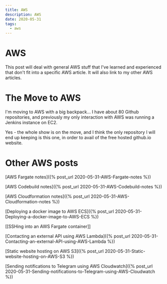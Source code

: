 ```yaml
---
title: AWS
description: AWS
date: 2020-05-31
tags:
  - aws
---
```


# AWS

This post will deal with general AWS stuff that I've learned and experienced that don't fit into a specific AWS article.
It will also link to my other AWS articles.

# The Move to AWS

I'm moving to AWS with a big backpack... I have about 80 Github repositories,
and previously my only interaction with AWS was running a Jenkins instance on
EC2.

Yes - the whole show is on the move, and I think the only repository I will end
up keeping is this one, in order to avail of the free hosted github.io website.

# Other AWS posts

[AWS Fargate notes]({% post_url 2020-05-31-AWS-Fargate-notes %})

[AWS Codebuild notes]({% post_url 2020-05-31-AWS-Codebuild-notes %})

[AWS Cloudformation notes]({% post_url 2020-05-31-AWS-Cloudformation-notes %})

[Deploying a docker image to AWS ECS]({% post_url 2020-05-31-Deploying-a-docker-image-to-AWS-ECS %})

[[SSHing into an AWS Fargate container]]

[Contacting an external API using AWS Lambda]({% post_url 2020-05-31-Contacting-an-external-API-using-AWS-Lambda %})

[Static website hosting on AWS S3]({% post_url 2020-05-31-Static-website-hosting-on-AWS-S3 %})

[Sending notifications to Telegram using AWS Cloudwatch]({% post_url 2020-05-31-Sending-notifications-to-Telegram-using-AWS-Cloudwatch %})